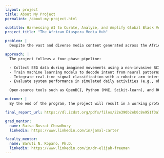 ```yaml
---
layout: project
title: About My Project
permalink: /about-my-project.html

subtitle: Harnessing AI to Curate, Analyze, and Amplify Global Black Voices
project_title: "The African Diaspora Media Hub"

problem: |
  Despite the vast and diverse media content generated across the African Diaspora, there is a lack of centralized platforms that effectively curate, analyze, and personalize this content for educational, cultural, and social engagement. Existing media hubs often overlook nuanced representations of Black identities and fail to support multilingual accessibility across African and diaspora languages. This fragmentation limits the visibility of underrepresented voices, hinders academic research, and reduces user engagement. There is a need for an intelligent, inclusive platform that leverages AI and machine learning to organize, interpret, and amplify content related to the African Diaspora in a meaningful and accessible way.

approach: |
  The project follows a four-phase pipeline:

  - Collect EEG data during imagined movements using a non-invasive BCI headset
  - Train machine learning models to decode intent from neural patterns
  - Integrate real-time signal classification with a robotic arm interface
  - Evaluate system performance in simulated daily activities (e.g., object grasping, pointing)

  Open-source tools such as OpenBCI, Python (MNE, Scikit-learn), and ROS (Robot Operating System) will be used to prototype the system.

outcome: |
  By the end of the program, the project will result in a working prototype of a BCI-controlled robotic arm and a poster presentation outlining the system architecture, training pipeline, and evaluation metrics. Insights from the user study will inform future directions in adaptive assistive technology.

final_report_url: https://dl.icdst.org/pdfs/files/22e390b2eb0c8e951f3a742fda5b2d1d.pdf

grad_mentor:
  name: Raisa Nusrat Chowdhury
  linkedin: https://www.linkedin.com/in/jamal-carter

faculty_mentor:
  name: Baruti N. Kopano, Ph.D.
  linkedin: https://www.linkedin.com/in/dr-elijah-freeman
---
```

